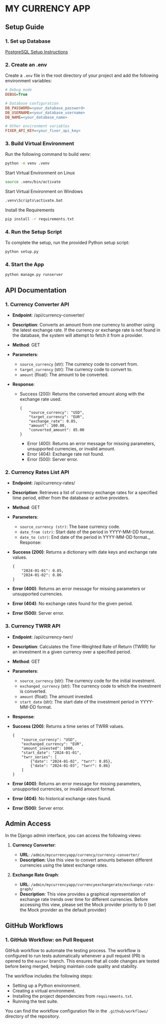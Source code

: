 # MY CURRENCY APP #

## Setup Guide
### 1. Set up Database ###
[PostgreSQL Setup Instructions](instructions/POSTGRES_SETUP.md)
### 2. Create an .env ###
Create a `.env` file in the root directory of your project and add the following environment variables:

```ini
# Debug mode
DEBUG=True

# Database configuration
DB_PASSWORD=<your_database_password>
DB_USERNAME=<your_database_username>
DB_NAME=<your_database_name>

# Other environment variables
FIXER_API_KEY=<your_fixer_api_key>
```
### 3. Build Virtual Environment ###
Run the following command to build venv:
```bash
python -m venv .venv
```
Start Virtual Environment on Linux
```bash
source .venv/bin/activate
```
Start Virtual Environment on Windows

```bash
.venv\Scripts\activate.bat
```

Install the Requirements
```bash
pip install -r requirements.txt
```
 
### 4. Run the Setup Script

To complete the setup, run the provided Python setup script:

```bash
python setup.py
```
### 4. Start the App
```bash
python manage.py runserver
```
## API Documentation

###  1. Currency Converter API
- **Endpoint**: /api/currency-converter/

- **Description**: Converts an amount from one currency to another using the latest exchange rate. If the currency or exchange rate is not found in the database, the system will attempt to fetch it from a provider.

- **Method**: GET

- **Parameters**:
  - `source_currency` (str): The currency code to convert from.
  - `target_currency` (str): The currency code to convert to.
  - `amount` (float): The amount to be converted.

- **Response**:
  - Success (200): Returns the converted amount along with the exchange rate used.
    ```
    {
        "source_currency": "USD",
        "target_currency": "EUR",
        "exchange_rate": 0.85,
        "amount": 100.00,
        "converted_amount": 85.00
    }
    ```
    - Error (400): Returns an error message for missing parameters, unsupported currencies, or invalid amount.
    - Error (404): Exchange rate not found.
    - Error (500): Server error.

### 2. Currency Rates List API
- **Endpoint**: /api/currency-rates/

- **Description**: Retrieves a list of currency exchange rates for a specified time period, either from the database or active providers.

- **Method**: GET

- **Parameters**:

  - `source_currency (str)`: The base currency code.
  - `date_from (str)`: Start date of the period in YYYY-MM-DD format.
  - `date_to (str)`: End date of the period in YYYY-MM-DD format._
  Response:

- **Success (200)**: Returns a dictionary with date keys and exchange rate values.

    ```
    {
        "2024-01-01": 0.85,
        "2024-01-02": 0.86
    }
    ```

- **Error (400)**: Returns an error message for missing parameters or unsupported currencies.
- **Error (404)**: No exchange rates found for the given period.
- **Error (500)**: Server error.

### 3. Currency TWRR API

- **Endpoint**: /api/currency-twrr/

- **Description**: Calculates the Time-Weighted Rate of Return (TWRR) for an investment in a given currency over a specified period.

- **Method**: GET

- **Parameters**:

  - `source_currency` (str): The currency code for the initial investment.
  - `exchanged_currency` (str): The currency code to which the investment is converted.
  - `amount` (float): The amount invested.
  - `start_date` (str): The start date of the investment period in YYYY-MM-DD format.

- **Response**:

- **Success (200)**: Returns a time series of TWRR values.
    ```
    {
        "source_currency": "USD",
        "exchanged_currency": "EUR",
        "amount_invested": 1000,
        "start_date": "2024-01-01",
        "twrr_series": [
            {"date": "2024-01-02", "twrr": 0.85},
            {"date": "2024-01-03", "twrr": 0.86}
        ]
    }
    ```

- **Error (400)**: Returns an error message for missing parameters, unsupported currencies, or invalid amount format.
- **Error (404)**: No historical exchange rates found.
- **Error (500)**: Server error.

## Admin Access

In the Django admin interface, you can access the following views:

1. **Currency Converter**: 
   - **URL**: `/admin/mycurrencyapp/currency/currency-converter/`
   - **Description**: Use this view to convert amounts between different currencies using the latest exchange rates.

2. **Exchange Rate Graph**: 
   - **URL**: `/admin/mycurrencyapp/currencyexchangerate/exchange-rate-graph/`
   - **Description**: This view provides a graphical representation of exchange rate trends over time for different currencies.
      Before accessing this view, please set the Mock provider priority to 0 (set the Mock provider as the default provider)


## GitHub Workflows
### 1. GitHub Workflow: on Pull Request
GitHub workflow to automate the testing process. The workflow is configured to run tests automatically whenever a pull request (PR) is opened to the `master` branch. This ensures that all code changes are tested before being merged, helping maintain code quality and stability.

The workflow includes the following steps:
- Setting up a Python environment.
- Creating a virtual environment.
- Installing the project dependencies from `requirements.txt`.
- Running the test suite.

You can find the workflow configuration file in the `.github/workflows/` directory of the repository.
